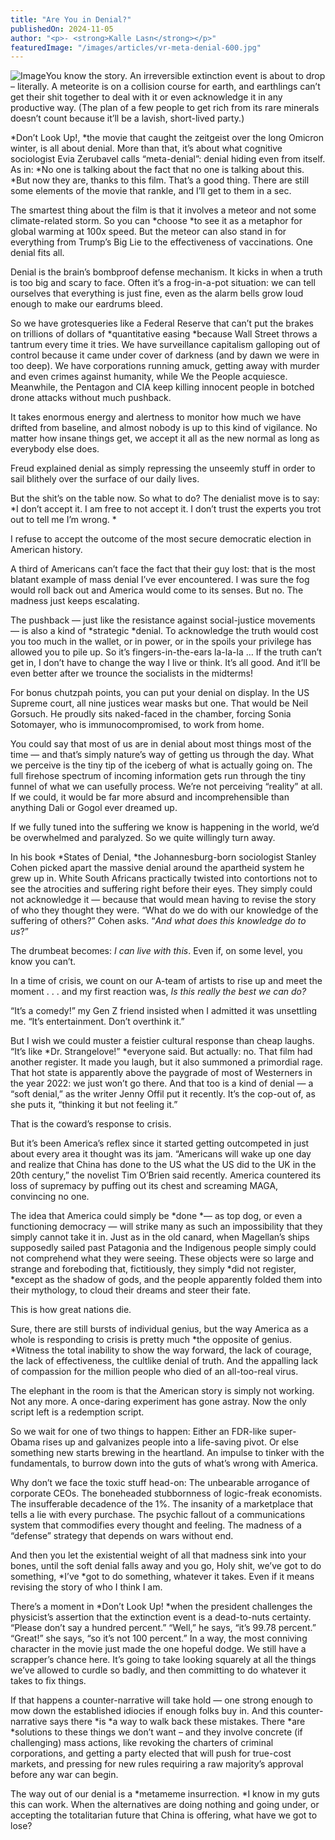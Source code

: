 ```yaml
---
title: "Are You in Denial?"
publishedOn: 2024-11-05
author: "<p>- <strong>Kalle Lasn</strong></p>"
featuredImage: "/images/articles/vr-meta-denial-600.jpg"
---
```


![Image](/images/articles/vr-meta-denial-600.jpg)You know the story. An irreversible extinction event is about to drop – literally. A meteorite is on a collision course for earth, and earthlings can’t get their shit together to deal with it or even acknowledge it in any productive way. (The plan of a few people to get rich from its rare minerals doesn’t count because it’ll be a lavish, short-lived party.)

*Don’t Look Up!, *the movie that caught the zeitgeist over the long Omicron winter, is all about denial. More than that, it’s about what cognitive sociologist Evia Zerubavel calls “meta-denial”: denial hiding even from itself. As in: *No one is talking about the fact that no one is talking about this. *But now they are, thanks to this film. That’s a good thing. There are still some elements of the movie that rankle, and I’ll get to them in a sec.

The smartest thing about the film is that it involves a meteor and not some climate-related storm. So you can *choose *to see it as a metaphor for global warming at 100x speed. But the meteor can also stand in for everything from Trump’s Big Lie to the effectiveness of vaccinations. One denial fits all.

Denial is the brain’s bombproof defense mechanism. It kicks in when a truth is too big and scary to face. Often it’s a frog-in-a-pot situation: we can tell ourselves that everything is just fine, even as the alarm bells grow loud enough to make our eardrums bleed.

So we have grotesqueries like a Federal Reserve that can’t put the brakes on trillions of dollars of *quantitative easing *because Wall Street throws a tantrum every time it tries. We have surveillance capitalism galloping out of control because it came under cover of darkness (and by dawn we were in too deep). We have corporations running amuck, getting away with murder and even crimes against humanity, while We the People acquiesce. Meanwhile, the Pentagon and CIA keep killing innocent people in botched drone attacks without much pushback. 

It takes enormous energy and alertness to monitor how much we have drifted from baseline, and almost nobody is up to this kind of vigilance. No matter how insane things get, we accept it all as the new normal as long as everybody else does. 

Freud explained denial as simply repressing the unseemly stuff in order to sail blithely over the surface of our daily lives. 

But the shit’s on the table now. So what to do? The denialist move is to say: *I don’t accept it. I am free to not accept it. I don’t trust the experts you trot out to tell me I’m wrong. *

I refuse to accept the outcome of the most secure democratic election in American history. 

A third of Americans can’t face the fact that their guy lost: that is the most blatant example of mass denial I’ve ever encountered. I was sure the fog would roll back out and America would come to its senses. But no. The madness just keeps escalating. 

The pushback — just like the resistance against social-justice movements — is also a kind of *strategic *denial. To acknowledge the truth would cost you too much in the wallet, or in power, or in the spoils your privilege has allowed you to pile up. So it’s fingers-in-the-ears la-la-la … If the truth can’t get in, I don’t have to change the way I live or think. It’s all good. And it’ll be even better after we trounce the socialists in the midterms! 

For bonus chutzpah points, you can put your denial on display. In the US Supreme court, all nine justices wear masks but one. That would be Neil Gorsuch. He proudly sits naked-faced in the chamber, forcing Sonia Sotomayer, who is immunocompromised, to work from home.

You could say that most of us are in denial about most things most of the time — and that’s simply nature’s way of getting us through the day. What we perceive is the tiny tip of the iceberg of what is actually going on. The full firehose spectrum of incoming information gets run through the tiny funnel of what we can usefully process. We’re not perceiving “reality” at all. If we could, it would be far more absurd and incomprehensible than anything Dali or Gogol ever dreamed up.

If we fully tuned into the suffering we know is happening in the world, we’d be overwhelmed and paralyzed. So we quite willingly turn away.

In his book *States of Denial, *the Johannesburg-born sociologist Stanley Cohen picked apart the massive denial around the apartheid system he grew up in. White South Africans practically twisted into contortions not to see the atrocities and suffering right before their eyes. They simply could not acknowledge it — because that would mean having to revise the story of who they thought they were. “What do we do with our knowledge of the suffering of others?” Cohen asks. “*And what does this knowledge do to us*?”

The drumbeat becomes: *I can live with this*. Even if, on some level, you know you can’t.

In a time of crisis, we count on our A-team of artists to rise up and meet the moment . . . and my first reaction was, *Is this really the best we can do?*

“It’s a comedy!” my Gen Z friend insisted when I admitted it was unsettling me. “It’s entertainment. Don’t overthink it.”

But I wish we could muster a feistier cultural response than cheap laughs. “It’s like *Dr. Strangelove!” *everyone said. But actually: no. That film had another register. It made you laugh, but it also summoned a primordial rage. That hot state is apparently above the paygrade of most of Westerners in the year 2022: we just won’t go there. And that too is a kind of denial — a “soft denial,” as the writer Jenny Offil put it recently. It’s the cop-out of, as she puts it, “thinking it but not feeling it.”

That is the coward’s response to crisis. 

But it’s been America’s reflex since it started getting outcompeted in just about every area it thought was its jam. “Americans will wake up one day and realize that China has done to the US what the US did to the UK in the 20th century,” the novelist Tim O’Brien said recently. America countered its loss of supremacy by puffing out its chest and screaming MAGA, convincing no one. 

The idea that America could simply be *done *— as top dog, or even a functioning democracy — will strike many as such an impossibility that they simply cannot take it in. Just as in the old canard, when Magellan’s ships supposedly sailed past Patagonia and the Indigenous people simply could not comprehend what they were seeing. These objects were so large and strange and foreboding that, fictitiously, they simply *did not register, *except as the shadow of gods, and the people apparently folded them into their mythology, to cloud their dreams and steer their fate. 

This is how great nations die. 

Sure, there are still bursts of individual genius, but the way America as a whole is responding to crisis is pretty much *the opposite of genius. *Witness the total inability to show the way forward, the lack of courage, the lack of effectiveness, the cultlike denial of truth. And the appalling lack of compassion for the million people who died of an all-too-real virus. 

The elephant in the room is that the American story is simply not working. Not any more. A once-daring experiment has gone astray. Now the only script left is a redemption script. 

So we wait for one of two things to happen: Either an FDR-like super-Obama rises up and galvanizes people into a life-saving pivot. Or else something new starts brewing in the heartland. An impulse to tinker with the fundamentals, to burrow down into the guts of what’s wrong with America. 

Why don’t we face the toxic stuff head-on: The unbearable arrogance of corporate CEOs. The boneheaded stubbornness of logic-freak economists. The insufferable decadence of the 1%. The insanity of a marketplace that tells a lie with every purchase. The psychic fallout of a communications system that commodifies every thought and feeling. The madness of a “defense” strategy that depends on wars without end.

And then you let the existential weight of all that madness sink into your bones, until the soft denial falls away and you go, Holy shit, we’ve got to do something, *I’ve *got to do something, whatever it takes. Even if it means revising the story of who I think I am.

There’s a moment in *Don’t Look Up! *when the president challenges the physicist’s assertion that the extinction event is a dead-to-nuts certainty. “Please don’t say a hundred percent.” “Well,” he says, “it’s 99.78 percent.” “Great!” she says, “so it’s not 100 percent.” In a way, the most conniving character in the movie just made the one hopeful dodge. We still have a scrapper’s chance here. It’s going to take looking squarely at all the things we’ve allowed to curdle so badly, and then committing to do whatever it takes to fix things.

If that happens a counter-narrative will take hold — one strong enough to mow down the established idiocies if enough folks buy in. And this counter-narrative says there *is *a way to walk back these mistakes. There *are *solutions to these things we don’t want – and they involve concrete (if challenging) mass actions, like revoking the charters of criminal corporations, and getting a party elected that will push for true-cost markets, and pressing for new rules requiring a raw majority’s approval before any war can begin.

The way out of our denial is a *metameme insurrection. *I know in my guts this can work. When the alternatives are doing nothing and going under, or accepting the totalitarian future that China is offering, what have we got to lose?
